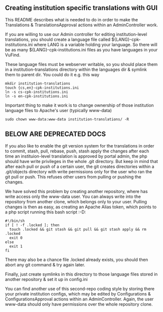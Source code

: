 Creating institution specific translations with GUI
---------------------------------------------------

This README describes what is needed to do in order to make the Translations & TranslationsApproval actions within an AdminController work.

If you are willing to use our Admin controller for editing institution-level translations, you should create a language file called ${LANG}-cpk-institutions.ini where LANG is a variable holding your language. So there will be as many  ${LANG}-cpk-institutions.ini files as you have languages in your VuFind.

These language files must be webserver writable, so you should place them in a institution-translations directory within the languages dir & symlink them to parent dir. You could do it e.g. this way

    mkdir institution-translations
    touch {cs,en}-cpk-institutions.ini
    ln -s cs-cpk-institutions.ini
    ln -s en-cpk-institutions.ini

Important thing to make it work is to change ownership of those institution language files to Apache's user (typically www-data)

    sudo chown www-data:www-data institution-translations/ -R


BELOW ARE DEPRECATED DOCS
------------------------

If you also like to enable the git version system for the translations in order to commit, stash, pull, rebase, push, stash apply the changes after each time an instituion-level translation is approved by portal admin, the php should have write privileges in the whole .git directory. But keep in mind that after each pull or push of a certain user, the git creates directories within a .git/objects directory with write permissions only for the user who ran the git pull or push. This refuses other users from pulling or pushing the changes.

We have solved this problem by creating another repository, where has write access only the www-data user. You can always write into the repository from another clone, which belongs only to your user. Pulling changes is then as easy, as creating an Apache Alias token, which points to a php script running this bash script :-D:

    #!/bin/sh
    if [ ! -f .locked ]; then
      touch .locked && git stash && git pull && git stash apply && rm .locked
      exit 0
    else
      exit 1
    fi

There may also be a chance file .locked already exists, you should then abort any git command & try again later.

Finally, just create symlinks in this directory to those language files stored in another repository & set it up in config.ini

You can find another use of this second-repo coding style by storing there your private institution configs, which may be edited by Configurations & ConfigurationsApproval actions within an AdminController. Again, the user www-data should only have permissions over the whole repository clone.
